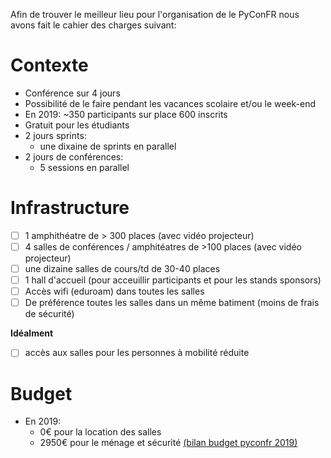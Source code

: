 Afin de trouver le meilleur lieu pour l'organisation de le PyConFR nous avons fait le cahier des charges suivant:

# Contexte

- Conférence sur 4 jours
- Possibilité de le faire pendant les vacances scolaire et/ou le week-end
- En 2019: ~350 participants sur place 600 inscrits
- Gratuit pour les étudiants
- 2 jours sprints: 
  - une dixaine de sprints en parallel
- 2 jours de conférences:
  - 5 sessions en parallel

# Infrastructure

- [ ] 1 amphithéatre de > 300 places (avec vidéo projecteur)
- [ ] 4 salles de conférences / amphitéatres de >100 places (avec vidéo projecteur)
- [ ] une dizaine salles de cours/td de 30-40 places
- [ ] 1 hall d'accueil (pour acceuillir participants et pour les stands sponsors)
- [ ] Accès wifi (eduroam) dans toutes les salles
- [ ] De préférence toutes les salles dans un même batiment (moins de frais de sécurité)

**Idéalment**

- [ ] accès aux salles pour les personnes à mobilité réduite



# Budget

- En 2019:
  - 0€ pour la location des salles
  - 2950€ pour le ménage et sécurité [(bilan budget pyconfr 2019)](https://github.com/AFPy/afpy_gestion/blob/master/factures/2019/bilan_pyconfr_2019)
